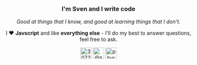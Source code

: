 <h3 align="center">I'm Sven and I write code </h3>
<p align="center"><i>Good at things that I know, and good at learning things that I don't.</i></p>
<p align="center">
  <span>I ❤️ <strong>Javscript</strong> and like <strong>everything else</strong> - I'll do my best to answer questions, feel free to ask.</span>
  </p>
  <p align="center">
<a href="https://stackoverflow.com/users/3072752" target="blank"><img align="center" src="https://cdn.jsdelivr.net/npm/simple-icons@3.0.1/icons/stackoverflow.svg" alt="3072752" height="30" width="30" /></a>
<a href="https://medium.com/@svendevelops" target="blank"><img align="center" src="https://cdn.jsdelivr.net/npm/simple-icons@3.0.1/icons/medium.svg" alt="@svendevelops" height="30" width="30" /></a>
<a href="https://www.youtube.com/user/PhyreManiac" target="blank"><img align="center" src="https://cdn.jsdelivr.net/npm/simple-icons@3.0.1/icons/youtube.svg" alt="phyremaniac" height="30" width="30" /></a>
</p>
